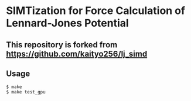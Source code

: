# SIMTization for Force Calculation of Lennard-Jones Potential

## This repository is forked from https://github.com/kaityo256/lj_simd
## Usage 

    $ make
    $ make test_gpu
